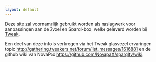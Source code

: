 ```yaml
---
layout: default
---
```




Deze site zal voornamelijk gebruikt worden als naslagwerk voor aanpassingen aan de Zyxel en Sparql-box, welke geleverd worden bij [Tweak](http://www.tweak.nl).

Een deel van deze info is verkregen via het Tweak glasvezel ervaringen topic <http://gathering.tweakers.net/forum/list_messages/1616881> en de github wiki van NovaPax <https://github.com/NovapaX/sparqltv/wiki>.
